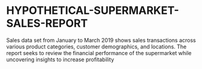 # HYPOTHETICAL-SUPERMARKET-SALES-REPORT
Sales data set from January to March 2019 shows sales transactions across various product categories, customer demographics, and locations. The report seeks to review the financial performance of the supermarket while uncovering insights to increase profitability
